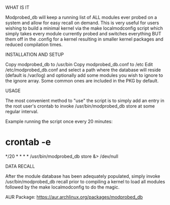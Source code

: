 WHAT IS IT

Modprobed_db will keep a running list of ALL modules ever probed on a system and allow for easy
recall on demand. This is very useful for users wishing to build a minimal kernel via the make 
localmodconfig script which simply takes every module currently probed and switches everything
BUT them off in the .config for a kernel resulting in smaller kernel packages and reduced compilation
times.

INSTALLATION AND SETUP

Copy modprobed_db to /usr/bin
Copy modprobed_db.conf to /etc
Edit /etc/modprobed_db.conf and select a path where the database will reside (default is /var/log)
and optionally add some modules you wish to ignore to the ignore array. Some common ones are
included in the PKG by default.

USAGE

The most convenient method to "use" the script is to simply add an entry in the root user's crontab
to invoke /usr/bin/modprobed_db store at some regular interval.

Example running the script once every 20 minutes:

 # crontab -e
 */20 * * * *   /usr/bin/modprobed_db store &> /dev/null

DATA RECALL

After the module database has been adequately populated, simply invoke /usr/bin/modprobed_db recall
prior to compiling a kernel to load all modules followed by the make localmodconfig to do the magic.

AUR Package: https://aur.archlinux.org/packages/modprobed_db
